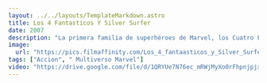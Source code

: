```yaml
---
layout: ../../layouts/TemplateMarkdown.astro
title: Los 4 Fantasticos Y Silver Surfer
date: 2007
description: "La primera familia de superhéroes de Marvel, los Cuatro Fantásticos, se enfrentan a su mayor reto hasta la fecha cuando un enigmático emisario intergaláctico llega a la Tierra para prepararla para su destrucción. Además, Reed, Sue, Johnny y Ben deben aunar fuerzas para lidiar con el sorprendente regreso de su mortal enemigo, el Doctor Muerte."
image:
  url: "https://pics.filmaffinity.com/Los_4_fantaasticos_y_Silver_Surfer-149176484-large.jpg"
tags: ["Accion", " Multiverso Marvel"]
video: "https://drive.google.com/file/d/1QRYUe7N76ec_mRWjMyXo0rFhpnjpjxjp/preview"
---
```


